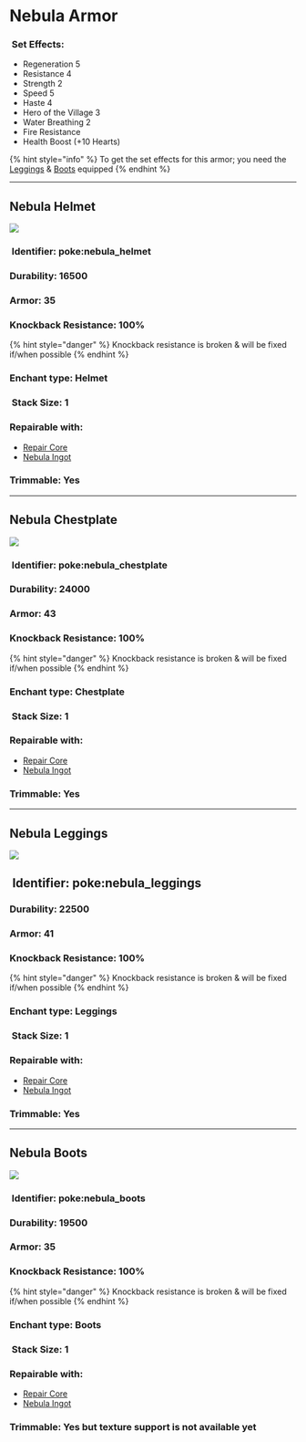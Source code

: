 # Nebula Armor

### <img src="https://github.com/user-attachments/assets/53329be8-f7e5-4c01-b7e4-a27b567c7998" alt="" data-size="line"> Set Effects:

* Regeneration 5
* Resistance 4
* Strength 2
* Speed 5
* Haste 4
* Hero of the Village 3
* Water Breathing 2
* Fire Resistance
* Health Boost (+10 Hearts)

{% hint style="info" %}
To get the set effects for this armor; you need the [Leggings](nebula-armor.md#nebula-leggings) & [Boots](nebula-armor.md#nebula-boots) equipped
{% endhint %}



***

## Nebula Helmet

![](https://github.com/ItsMePok/PFE/assets/136857747/8a8a4206-a536-4cc4-a06b-992949809105)

### <img src="https://minecraft.wiki/images/Name_Tag_JE2_BE2.png?cbdc1" alt="" data-size="line"> Identifier: **poke:nebula\_helmet**

### Durability: **16500**

### Armor: **35**

### Knockback Resistance: **100%**

{% hint style="danger" %}
Knockback resistance is broken & will be fixed if/when possible
{% endhint %}

### Enchant type: **Helmet**

### <img src="https://minecraft.wiki/images/Light_Gray_Bundle_JE1_BE1.png?b552e" alt="" data-size="line"> Stack Size: 1

### Repairable with:

* [<img src="https://github.com/ItsMePok/PFE/assets/136857747/f15d8501-f297-4a77-b6de-3681297cdb09" alt="" data-size="line">Repair Core](../../items/cores/repair-core.md)
* <img src="https://github.com/user-attachments/assets/21b0e1ab-de86-4f43-8618-453683820f4b" alt="" data-size="line">[Nebula Ingot](../../items/ingots/nebula-ingot.md)

### Trimmable: **Yes**

***

## Nebula Chestplate

![](https://github.com/ItsMePok/PFE/assets/136857747/ed6151d0-659c-49d8-9e45-a86725fd7ec4)

### <img src="https://minecraft.wiki/images/Name_Tag_JE2_BE2.png?cbdc1" alt="" data-size="line"> Identifier: **poke:nebula\_chestplate**

### Durability: **24000**

### Armor: **43**

### Knockback Resistance: **100%**

{% hint style="danger" %}
Knockback resistance is broken & will be fixed if/when possible
{% endhint %}

### Enchant type: **Chestplate**

### <img src="https://minecraft.wiki/images/Light_Gray_Bundle_JE1_BE1.png?b552e" alt="" data-size="line"> Stack Size: 1

### Repairable with:

* [<img src="https://github.com/ItsMePok/PFE/assets/136857747/f15d8501-f297-4a77-b6de-3681297cdb09" alt="" data-size="line">Repair Core](../../items/cores/repair-core.md)
* <img src="https://github.com/user-attachments/assets/21b0e1ab-de86-4f43-8618-453683820f4b" alt="" data-size="line">[Nebula Ingot](../../items/ingots/nebula-ingot.md)

### Trimmable: **Yes**

***

## Nebula Leggings

![](https://github.com/ItsMePok/PFE/assets/136857747/bdd92346-bae0-423a-8ecb-f9c9f36f0bf2)

## <img src="https://minecraft.wiki/images/Name_Tag_JE2_BE2.png?cbdc1" alt="" data-size="line"> Identifier: **poke:nebula\_leggings**

### Durability: **22500**

### Armor: **41**

### Knockback Resistance: **100%**

{% hint style="danger" %}
Knockback resistance is broken & will be fixed if/when possible
{% endhint %}

### Enchant type: **Leggings**

### <img src="https://minecraft.wiki/images/Light_Gray_Bundle_JE1_BE1.png?b552e" alt="" data-size="line"> Stack Size: 1

### Repairable with:

* [<img src="https://github.com/ItsMePok/PFE/assets/136857747/f15d8501-f297-4a77-b6de-3681297cdb09" alt="" data-size="line">Repair Core](../../items/cores/repair-core.md)
* <img src="https://github.com/user-attachments/assets/21b0e1ab-de86-4f43-8618-453683820f4b" alt="" data-size="line">[Nebula Ingot](../../items/ingots/nebula-ingot.md)

### Trimmable: **Yes**

***

## Nebula Boots

![](https://github.com/ItsMePok/PFE/assets/136857747/70f39fe1-4962-41af-9419-3237fff2d5f9)

### <img src="https://minecraft.wiki/images/Name_Tag_JE2_BE2.png?cbdc1" alt="" data-size="line"> Identifier: **poke:nebula\_boots**

### Durability: **19500**

### Armor: **35**

### Knockback Resistance: **100%**

{% hint style="danger" %}
Knockback resistance is broken & will be fixed if/when possible
{% endhint %}

### Enchant type: **Boots**

### <img src="https://minecraft.wiki/images/Light_Gray_Bundle_JE1_BE1.png?b552e" alt="" data-size="line"> Stack Size: 1

### Repairable with:

* [<img src="https://github.com/ItsMePok/PFE/assets/136857747/f15d8501-f297-4a77-b6de-3681297cdb09" alt="" data-size="line">Repair Core](../../items/cores/repair-core.md)
* <img src="https://github.com/user-attachments/assets/21b0e1ab-de86-4f43-8618-453683820f4b" alt="" data-size="line">[Nebula Ingot](../../items/ingots/nebula-ingot.md)

### Trimmable: **Yes but texture support is not available yet**
